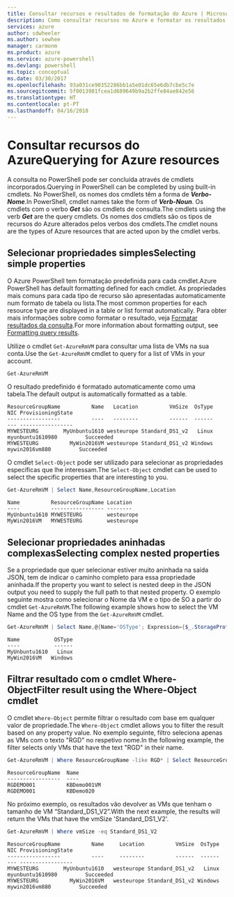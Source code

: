 ```yaml
---
title: Consultar recursos e resultados de formatação do Azure | Microsoft Docs
description: Como consultar recursos no Azure e formatar os resultados.
services: azure
author: sdwheeler
ms.author: sewhee
manager: carmonm
ms.product: azure
ms.service: azure-powershell
ms.devlang: powershell
ms.topic: conceptual
ms.date: 03/30/2017
ms.openlocfilehash: 93a031ce90352286bb1a5e01dc65e6db7cbe5c7e
ms.sourcegitcommit: 5f0013981fcea1d689649b9a2b2ffe84ae842e56
ms.translationtype: HT
ms.contentlocale: pt-PT
ms.lasthandoff: 04/16/2018
---
```

# <a name="querying-for-azure-resources"></a><span data-ttu-id="741a8-103">Consultar recursos do Azure</span><span class="sxs-lookup"><span data-stu-id="741a8-103">Querying for Azure resources</span></span>

<span data-ttu-id="741a8-104">A consulta no PowerShell pode ser concluída através de cmdlets incorporados.</span><span class="sxs-lookup"><span data-stu-id="741a8-104">Querying in PowerShell can be completed by using built-in cmdlets.</span></span> <span data-ttu-id="741a8-105">No PowerShell, os nomes dos cmdlets têm a forma de  **_Verbo-Nome_**.</span><span class="sxs-lookup"><span data-stu-id="741a8-105">In PowerShell, cmdlet names take the form of **_Verb-Noun_**.</span></span> <span data-ttu-id="741a8-106">Os cmdlets com o verbo **_Get_** são os cmdlets de consulta.</span><span class="sxs-lookup"><span data-stu-id="741a8-106">The cmdlets using the verb **_Get_** are the query cmdlets.</span></span> <span data-ttu-id="741a8-107">Os nomes dos cmdlets são os tipos de recursos do Azure alterados pelos verbos dos cmdlets.</span><span class="sxs-lookup"><span data-stu-id="741a8-107">The cmdlet nouns are the types of Azure resources that are acted upon by the cmdlet verbs.</span></span>


## <a name="selecting-simple-properties"></a><span data-ttu-id="741a8-108">Selecionar propriedades simples</span><span class="sxs-lookup"><span data-stu-id="741a8-108">Selecting simple properties</span></span>

<span data-ttu-id="741a8-109">O Azure PowerShell tem formatação predefinida para cada cmdlet.</span><span class="sxs-lookup"><span data-stu-id="741a8-109">Azure PowerShell has default formatting defined for each cmdlet.</span></span> <span data-ttu-id="741a8-110">As propriedades mais comuns para cada tipo de recurso são apresentadas automaticamente num formato de tabela ou lista.</span><span class="sxs-lookup"><span data-stu-id="741a8-110">The most common properties for each resource type are displayed in a table or list format automatically.</span></span> <span data-ttu-id="741a8-111">Para obter mais informações sobre como formatar o resultado, veja [Formatar resultados da consulta](formatting-output.md).</span><span class="sxs-lookup"><span data-stu-id="741a8-111">For more information about formatting output, see [Formatting query results](formatting-output.md).</span></span>

<span data-ttu-id="741a8-112">Utilize o cmdlet `Get-AzureRmVM` para consultar uma lista de VMs na sua conta.</span><span class="sxs-lookup"><span data-stu-id="741a8-112">Use the `Get-AzureRmVM` cmdlet to query for a list of VMs in your account.</span></span>

```powershell
Get-AzureRmVM
```

<span data-ttu-id="741a8-113">O resultado predefinido é formatado automaticamente como uma tabela.</span><span class="sxs-lookup"><span data-stu-id="741a8-113">The default output is automatically formatted as a table.</span></span>

```
ResourceGroupName          Name   Location          VmSize  OsType              NIC ProvisioningState
-----------------          ----   --------          ------  ------              --- -----------------
MYWESTEURG        MyUnbuntu1610 westeurope Standard_DS1_v2   Linux myunbuntu1610980         Succeeded
MYWESTEURG          MyWin2016VM westeurope Standard_DS1_v2 Windows   mywin2016vm880         Succeeded
```

<span data-ttu-id="741a8-114">O cmdlet `Select-Object` pode ser utilizado para selecionar as propriedades específicas que lhe interessam.</span><span class="sxs-lookup"><span data-stu-id="741a8-114">The `Select-Object` cmdlet can be used to select the specific properties that are interesting to you.</span></span>

```powershell
Get-AzureRmVM | Select Name,ResourceGroupName,Location
```

```
Name          ResourceGroupName Location
----          ----------------- --------
MyUnbuntu1610 MYWESTEURG        westeurope
MyWin2016VM   MYWESTEURG        westeurope
```

## <a name="selecting-complex-nested-properties"></a><span data-ttu-id="741a8-115">Selecionar propriedades aninhadas complexas</span><span class="sxs-lookup"><span data-stu-id="741a8-115">Selecting complex nested properties</span></span>

<span data-ttu-id="741a8-116">Se a propriedade que quer selecionar estiver muito aninhada na saída JSON, tem de indicar o caminho completo para essa propriedade aninhada.</span><span class="sxs-lookup"><span data-stu-id="741a8-116">If the property you want to select is nested deep in the JSON output you need to supply the full path to that nested property.</span></span> <span data-ttu-id="741a8-117">O exemplo seguinte mostra como selecionar o Nome da VM e o tipo de SO a partir do cmdlet `Get-AzureRmVM`.</span><span class="sxs-lookup"><span data-stu-id="741a8-117">The following example shows how to select the VM Name and the OS type from the `Get-AzureRmVM` cmdlet.</span></span>

```powershell
Get-AzureRmVM | Select Name,@{Name='OSType'; Expression={$_.StorageProfile.OSDisk.OSType}}
```

```
Name           OSType
----           ------
MyUnbuntu1610   Linux
MyWin2016VM   Windows
```

## <a name="filter-result-using-the-where-object-cmdlet"></a><span data-ttu-id="741a8-118">Filtrar resultado com o cmdlet Where-Object</span><span class="sxs-lookup"><span data-stu-id="741a8-118">Filter result using the Where-Object cmdlet</span></span>

<span data-ttu-id="741a8-119">O cmdlet `Where-Object` permite filtrar o resultado com base em qualquer valor de propriedade.</span><span class="sxs-lookup"><span data-stu-id="741a8-119">The `Where-Object` cmdlet allows you to filter the result based on any property value.</span></span> <span data-ttu-id="741a8-120">No exemplo seguinte, filtro seleciona apenas as VMs com o texto "RGD" no respetivo nome.</span><span class="sxs-lookup"><span data-stu-id="741a8-120">In the following example, the filter selects only VMs that have the text "RGD" in their name.</span></span>

```powershell
Get-AzureRmVM | Where ResourceGroupName -like RGD* | Select ResourceGroupName,Name
```

```
ResourceGroupName  Name
-----------------  ----
RGDEMO001          KBDemo001VM
RGDEMO001          KBDemo020
```

<span data-ttu-id="741a8-121">No próximo exemplo, os resultados vão devolver as VMs que tenham o tamanho de VM “Standard_DS1_V2”.</span><span class="sxs-lookup"><span data-stu-id="741a8-121">With the next example, the results will return the VMs that have the vmSize 'Standard_DS1_V2'.</span></span>

```powershell
Get-AzureRmVM | Where vmSize -eq Standard_DS1_V2
```

```
ResourceGroupName          Name     Location          VmSize  OsType              NIC ProvisioningState
-----------------          ----     --------          ------  ------              --- -----------------
MYWESTEURG        MyUnbuntu1610   westeurope Standard_DS1_v2   Linux myunbuntu1610980         Succeeded
MYWESTEURG          MyWin2016VM   westeurope Standard_DS1_v2 Windows   mywin2016vm880         Succeeded
```
